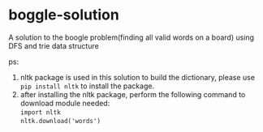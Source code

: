 # boggle-solution
A solution to the boogle problem(finding all valid words on a board) using DFS and trie data structure

ps: 
1. nltk package is used in this solution to build the dictionary, please use `pip install nltk` to install the package.
2. after installing the nltk package, perform the following command to download module needed:   
`import nltk`    
`nltk.download('words')`

